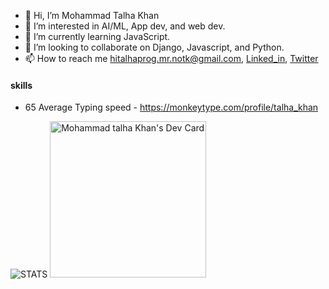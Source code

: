 - 👋 Hi, I’m Mohammad Talha Khan
- 👀 I’m interested in AI/ML, App dev, and web dev.
- 🌱 I’m currently learning JavaScript.
- 💞️ I’m looking to collaborate on Django, Javascript, and Python.
- 📫 How to reach me hitalhaprog.mr.notk@gmail.com, [Linked_in](https://www.linkedin.com/in/mohammad-talha-khan/), [Twitter](https://twitter.com/mtalhakhan357)
#### skills
- 65 Average Typing speed - https://monkeytype.com/profile/talha_khan
<!---
mTalhaKhan154/mTalhaKhan154 is a ✨ special ✨ repository because its `README.md` (this file) appears on your GitHub profile.
You can click the Preview link to take a look at your changes.
--->
![STATS](https://github-readme-stats.vercel.app/api?username=mtalhakhan357&show_icons=true&theme=transparent)
<a href="https://app.daily.dev/Mohammadtalhakhan"  target="_blank" ><img src="https://api.daily.dev/devcards/370c343882424ef3999c51c2daa39ad2.png?r=nth" right="0%" width="250" alt="Mohammad talha Khan's Dev Card"/></a>

